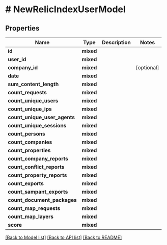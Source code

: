 # # NewRelicIndexUserModel

## Properties

Name | Type | Description | Notes
------------ | ------------- | ------------- | -------------
**id** | **mixed** |  |
**user_id** | **mixed** |  |
**company_id** | **mixed** |  | [optional]
**date** | **mixed** |  |
**sum_content_length** | **mixed** |  |
**count_requests** | **mixed** |  |
**count_unique_users** | **mixed** |  |
**count_unique_ips** | **mixed** |  |
**count_unique_user_agents** | **mixed** |  |
**count_unique_sessions** | **mixed** |  |
**count_persons** | **mixed** |  |
**count_companies** | **mixed** |  |
**count_properties** | **mixed** |  |
**count_company_reports** | **mixed** |  |
**count_conflict_reports** | **mixed** |  |
**count_property_reports** | **mixed** |  |
**count_exports** | **mixed** |  |
**count_sampant_exports** | **mixed** |  |
**count_document_packages** | **mixed** |  |
**count_map_requests** | **mixed** |  |
**count_map_layers** | **mixed** |  |
**score** | **mixed** |  |

[[Back to Model list]](../../README.md#models) [[Back to API list]](../../README.md#endpoints) [[Back to README]](../../README.md)
